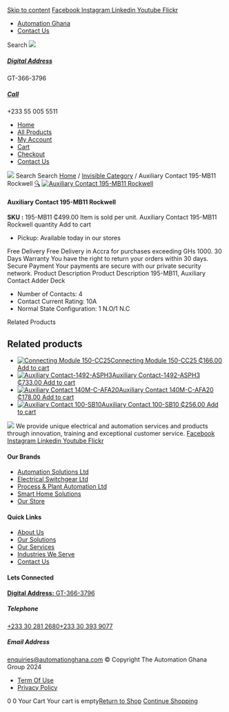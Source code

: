 [Skip to content](https://store.automationghana.com/product/auxiliary-contact-195-mb11/#content)
[ Facebook ](https://www.facebook.com/automationgh/) [ Instagram ](https://www.instagram.com/automationgh/) [ Linkedin ](https://www.linkedin.com/company/the-automation-ghana-limited/) [ Youtube ](https://www.youtube.com/channel/UCurrRDUSm5oIW39VXjn1u0w) [ Flickr ](https://www.flickr.com/photos/181794037@N07/)
  * [ Automation Ghana ](https://automationghana.com)
  * [ Contact Us ](https://store.automationghana.com/contact/)


Search
[ ![](https://store.automationghana.com/wp-content/uploads/2024/04/Website-TAGG-Logo-BLUE.png) ](https://store.automationghana.com/)
[ ](https://maps.app.goo.gl/m4xeaagWCNbLk4jM6)
#####  [ Digital Address ](https://maps.app.goo.gl/m4xeaagWCNbLk4jM6)
GT-366-3796 
[ ](tel:+233550055511)
#####  [ Call ](tel:+233550055511)
+233 55 005 5511 
  * [Home](https://store.automationghana.com/)
  * [All Products](https://store.automationghana.com/shop/)
  * [My Account](https://store.automationghana.com/my-account/)
  * [Cart](https://store.automationghana.com/cart/)
  * [Checkout](https://store.automationghana.com/checkout/)
  * [Contact Us](https://store.automationghana.com/contact/)


[![](https://store.automationghana.com/wp-content/uploads/2024/04/AutomationGhana_logo_white.png)](https://store.automationghana.com)
Search
Search
[Home](https://store.automationghana.com) / [Invisible Category](https://store.automationghana.com/product-category/invisible-category/) / Auxiliary Contact 195-MB11 Rockwell
[🔍](https://store.automationghana.com/product/auxiliary-contact-195-mb11/)
[![Auxiliary Contact 195-MB11 Rockwell](https://store.automationghana.com/wp-content/uploads/2020/11/MB11-600x600.jpg)](https://store.automationghana.com/wp-content/uploads/2020/11/MB11.jpg)
####  Auxiliary Contact 195-MB11 Rockwell 
**SKU :** 195-MB11 
₵499.00
Item is sold per unit.
Auxiliary Contact 195-MB11 Rockwell quantity
Add to cart
  * Pickup: Available today in our stores


Free Delivery 
Free Delivery in Accra for purchases exceeding GHs 1000. 
30 Days Warranty 
You have the right to return your orders within 30 days. 
Secure Payment 
Your payments are secure with our private security network. 
Product Description
Product Description
195-MB11, Auxiliary Contact Adder Deck 
  * Number of Contacts: 4
  * Contact Current Rating: 10A
  * Normal State Configuration: 1 N.O/1 N.C


Related Products 
## Related products
  * [![Connecting Module 150-CC25](https://store.automationghana.com/wp-content/uploads/2020/12/150-CC25.jpg)Connecting Module 150-CC25 ₵166.00 ](https://store.automationghana.com/product/connecting-module-150-cc25/)
[Add to cart](https://store.automationghana.com/product/auxiliary-contact-195-mb11/?add-to-cart=2987)
  * [![Auxiliary Contact-1492-ASPH3](https://store.automationghana.com/wp-content/uploads/2020/12/1492-ASPH3-300x300.jpg)Auxiliary Contact-1492-ASPH3 ₵733.00 ](https://store.automationghana.com/product/auxiliary-contact-1492-asph3/)
[Add to cart](https://store.automationghana.com/product/auxiliary-contact-195-mb11/?add-to-cart=2967)
  * [![Auxiliary Contact 140M-C-AFA20](https://store.automationghana.com/wp-content/uploads/2020/12/140M-C-AFA20-300x300.jpg)Auxiliary Contact 140M-C-AFA20 ₵178.00 ](https://store.automationghana.com/product/auxiliary-contact-140m-c-afa20/)
[Add to cart](https://store.automationghana.com/product/auxiliary-contact-195-mb11/?add-to-cart=2961)
  * [![Auxiliary Contact 100-SB10](https://store.automationghana.com/wp-content/uploads/2020/11/Auxilliary-Contact-300x300.jpg)Auxiliary Contact 100-SB10 ₵256.00 ](https://store.automationghana.com/product/auxiliary-contact-100-sb10/)
[Add to cart](https://store.automationghana.com/product/auxiliary-contact-195-mb11/?add-to-cart=2952)


![](https://store.automationghana.com/wp-content/uploads/2024/04/AutomationGhana_logo_white.png)
We provide unique electrical and automation services and products through innovation, training and exceptional customer service.
[ Facebook ](https://www.facebook.com/automationgh/) [ Instagram ](https://www.instagram.com/automationgh/) [ Linkedin ](https://www.linkedin.com/company/the-automation-ghana-limited/) [ Youtube ](https://www.youtube.com/channel/UCurrRDUSm5oIW39VXjn1u0w) [ Flickr ](https://www.flickr.com/photos/181794037@N07/)
#### Our Brands
  * [ Automation Solutions Ltd ](https://store.automationghana.com/product/auxiliary-contact-195-mb11/)
  * [ Electrical Switchgear Ltd ](https://store.automationghana.com/product/auxiliary-contact-195-mb11/)
  * [ Process & Plant Automation Ltd ](https://store.automationghana.com/product/auxiliary-contact-195-mb11/)
  * [ Smart Home Solutions ](https://store.automationghana.com/product/auxiliary-contact-195-mb11/)
  * [ Our Store ](https://store.automationghana.com/product/auxiliary-contact-195-mb11/)


#### Quick Links
  * [ About Us ](https://store.automationghana.com/product/auxiliary-contact-195-mb11/)
  * [ Our Solutions ](https://store.automationghana.com/product/auxiliary-contact-195-mb11/)
  * [ Our Services ](https://store.automationghana.com/product/auxiliary-contact-195-mb11/)
  * [ Industries We Serve ](https://store.automationghana.com/product/auxiliary-contact-195-mb11/)
  * [ Contact Us ](https://store.automationghana.com/product/auxiliary-contact-195-mb11/)


#### Lets Connected
[**Digital Address:** GT-366-3796](https://maps.app.goo.gl/m4xeaagWCNbLk4jM6)
#####  Telephone 
[ +233 30 281 2680](tel:+233302812680)[+233 30 393 9077](https://store.automationghana.com/product/auxiliary-contact-195-mb11/+233303939077)
#####  Email Address 
enquiries@automationghana.com 
© Copyright The Automation Ghana Group 2024
  * [ Term Of Use ](https://store.automationghana.com/product/auxiliary-contact-195-mb11/)
  * [ Privacy Policy ](https://store.automationghana.com/product/auxiliary-contact-195-mb11/)


0
0
Your Cart
Your cart is empty[Return to Shop](https://store.automationghana.com/shop/)
[Continue Shopping](https://store.automationghana.com/product/auxiliary-contact-195-mb11/)
